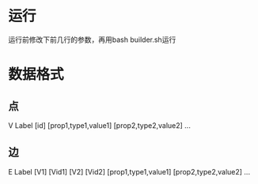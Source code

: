 # 运行

运行前修改下前几行的参数，再用bash builder.sh运行

# 数据格式

## 点
V Label [id] [prop1,type1,value1] [prop2,type2,value2] ...

## 边
E Label [V1] [Vid1] [V2] [Vid2] [prop1,type1,value1] [prop2,type2,value2] ...
